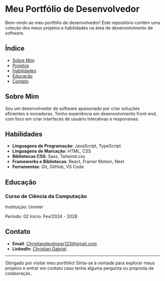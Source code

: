 # Meu Portfólio de Desenvolvedor

Bem-vindo ao meu portfólio de desenvolvedor! Este repositório contém uma coleção dos meus projetos e habilidades na área de desenvolvimento de software.

## Índice

- [Sobre Mim](#sobre-mim)
- [Projetos](#projetos)
- [Habilidades](#habilidades)
- [Educação](#educação)
- [Contato](#contato)

## Sobre Mim

Sou um desenvolvedor de software apaixonado por criar soluções eficientes e inovadoras. Tenho experiência em desenvolvimento front-end, com foco em criar interfaces de usuário interativas e responsivas.

## Habilidades

- **Linguagens de Programação**: JavaScript, TypeScript
- **Linguagens de Marcação**: HTML, CSS
- **Bibliotecas CSS**: Sass, Tailwind.css
- **Frameworks e Bibliotecas**: React, Framer Motion, Next
- **Ferramentas**: Git, GitHub, VS Code

## Educação

### Curso de Ciência da Computação

Instituição: Uninter

Período: 02
Início: Fev/2024 - 2028

## Contato

- **Email**: [Christiandeveloper123@gmail.com](mailto:Christiandeveloper123@gmail.com)
- **LinkedIn**: [Christian Gabriel]([https://www.linkedin.com/in/seu-linkedin](https://www.linkedin.com/in/christiangdev/))

---

Obrigado por visitar meu portfólio! Sinta-se à vontade para explorar meus projetos e entrar em contato caso tenha alguma pergunta ou proposta de colaboração.
